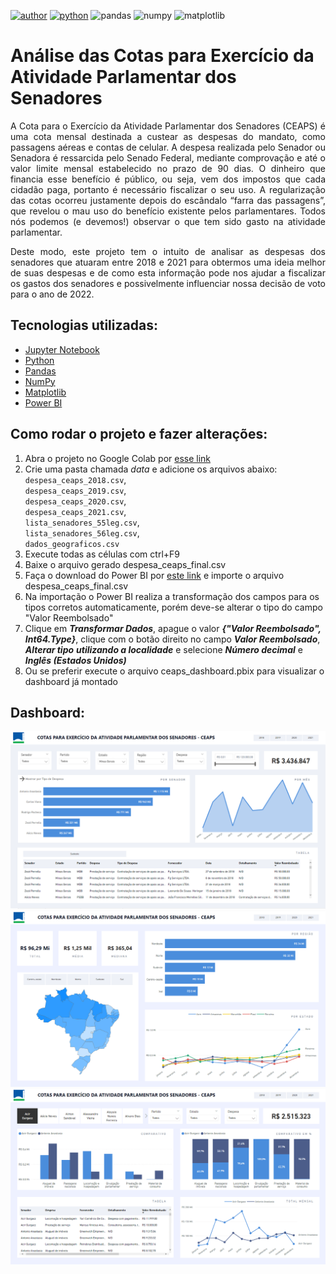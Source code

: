 [![author](https://img.shields.io/badge/autor-ismailymendes-red)](https://www.linkedin.com/in/ismailytm/) [![python](https://img.shields.io/badge/python-3.11%2B-blue)](https://www.python.org/downloads/release/python-3111/) ![pandas](https://img.shields.io/badge/pandas-1.5.2-blue) ![numpy](https://img.shields.io/badge/numpy-1.24.1-blue) ![matplotlib](https://img.shields.io/badge/matplotlib-3.6.2-blue)

# Análise das Cotas para Exercício da Atividade Parlamentar dos Senadores

<div style="text-align: justify">A Cota para o Exercício da Atividade Parlamentar dos Senadores (CEAPS) é uma cota mensal destinada a custear as despesas do mandato, como passagens aéreas e contas de celular. A despesa realizada pelo Senador ou Senadora é ressarcida pelo Senado Federal, mediante comprovação e até o valor limite mensal estabelecido no prazo de 90 dias. O dinheiro que financia esse benefício é público, ou seja, vem dos impostos que cada cidadão paga, portanto é necessário fiscalizar o seu uso. A regularização das cotas ocorreu justamente depois do escândalo “farra das passagens”, que revelou o mau uso do benefício existente pelos parlamentares. Todos nós podemos (e devemos!) observar o que tem sido gasto na atividade parlamentar.

Deste modo, este projeto tem o intuito de analisar as despesas dos senadores que atuaram entre 2018 e 2021 para obtermos uma ideia melhor de suas despesas e de como esta informação pode nos ajudar a fiscalizar os gastos dos senadores e possivelmente influenciar nossa decisão de voto para o ano de 2022.</div>


## Tecnologias utilizadas:

* [Jupyter Notebook](https://jupyter.org/)
* [Python](https://www.python.org/)
* [Pandas](https://pandas.pydata.org/)
* [NumPy](https://numpy.org/)
* [Matplotlib](https://matplotlib.org/)
* [Power BI](https://pypi.org/project/gTTS/)

## Como rodar o projeto e fazer alterações:

1. Abra o projeto no Google Colab por [esse link](https://colab.research.google.com/github/ismailymendes/ceaps/blob/main/ceaps.ipynb)
2. Crie uma pasta chamada *data* e adicione os arquivos abaixo:  
   `despesa_ceaps_2018.csv`,  
   `despesa_ceaps_2019.csv`,  
   `despesa_ceaps_2020.csv`,  
   `despesa_ceaps_2021.csv`,  
   `lista_senadores_55leg.csv`,  
   `lista_senadores_56leg.csv`,  
   `dados_geograficos.csv`
4. Execute todas as células com ctrl+F9
5. Baixe o arquivo gerado despesa_ceaps_final.csv
6. Faça o download do Power BI por [este link](https://powerbi.microsoft.com/pt-br/downloads/) e importe o arquivo despesa_ceaps_final.csv
7. Na importação o Power BI realiza a transformação dos campos para os tipos corretos automaticamente, porém deve-se alterar o tipo do campo "Valor Reembolsado"
8. Clique em ***Transformar Dados***, apague o valor ***{"Valor Reembolsado", Int64.Type}***, clique com o botão direito no campo ***Valor Reembolsado***, ***Alterar tipo*** ***utilizando a localidade*** e selecione ***Número decimal*** e ***Inglês (Estados Unidos)***
9.  Ou se preferir execute o arquivo ceaps_dashboard.pbix para visualizar o dashboard já montado

## Dashboard:
![My Image](docs/ceaps1.png)
![My Image](docs/ceaps2.png)
![My Image](docs/ceaps3.png)